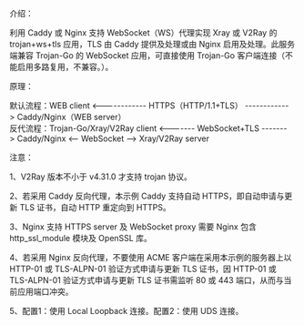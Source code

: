 介绍：

利用 Caddy 或 Nginx 支持 WebSocket（WS）代理实现 Xray 或 V2Ray 的 trojan+ws+tls 应用，TLS 由 Caddy 提供及处理或由 Nginx 启用及处理。此服务端兼容 Trojan-Go 的 WebSocket 应用，可直接使用 Trojan-Go 客户端连接（不能启用多路复用，不兼容。）。

原理：

默认流程：WEB client <------------ HTTPS（HTTP/1.1+TLS） ------------> Caddy/Nginx（WEB server）  
反代流程：Trojan-Go/Xray/V2Ray client <------- WebSocket+TLS -------> Caddy/Nginx <-- WebSocket --> Xray/V2Ray server

注意：

1、V2Ray 版本不小于 v4.31.0 才支持 trojan 协议。

2、若采用 Caddy 反向代理，本示例 Caddy 支持自动 HTTPS，即自动申请与更新 TLS 证书，自动 HTTP 重定向到 HTTPS。

3、Nginx 支持 HTTPS server 及 WebSocket proxy 需要 Nginx 包含 http_ssl_module 模块及 OpenSSL 库。

4、若采用 Nginx 反向代理，不要使用 ACME 客户端在采用本示例的服务器上以 HTTP-01 或 TLS-ALPN-01 验证方式申请与更新 TLS 证书，因 HTTP-01 或 TLS-ALPN-01 验证方式申请与更新 TLS 证书需监听 80 或 443 端口，从而与当前应用端口冲突。

5、配置1：使用 Local Loopback 连接。配置2：使用 UDS 连接。
